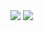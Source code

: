 <image src="Salary(Level)-Polynomial-Linear-Regression.jpg"/>
<image src="Salary(Level)-Simple-Linear-Regression.jpg"/>
